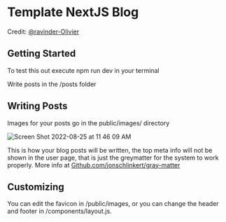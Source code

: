 # Template NextJS Blog

Credit: [@ravinder-Olivier](https://github.com/ravinder-Olivier)

## Getting Started

To test this out execute   npm run dev  in your terminal

Write posts in the /posts folder

## Writing Posts
Images for your posts go in the public/images/  directory 

![Screen Shot 2022-08-25 at 11 46 09 AM](https://user-images.githubusercontent.com/77025041/186744323-7b764ace-4c06-49c2-a3da-a6744e7a59a4.png)

This is how your blog posts will be written, the top meta info will not be shown in the user page, that is just the greymatter for the system to work properly. More info at [Github.com/jonschlinkert/gray-matter](https://github.com/jonschlinkert/gray-matter)

## Customizing

You can edit the favicon in /public/images, or you can change the header and footer in /components/layout.js.
